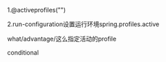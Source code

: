 1.@activeprofiles("")

2.run-configuration设置运行环境spring.profiles.active

what/advantage/这么指定活动的profile

conditional
